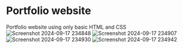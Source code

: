 # Portfolio website

Portfolio website using only basic HTML and CSS 
![Screenshot 2024-09-17 234848](https://github.com/user-attachments/assets/ddbbd343-aacc-40f9-b2ff-f527f5d04df4)
![Screenshot 2024-09-17 234907](https://github.com/user-attachments/assets/5b431ff3-03da-4750-93c6-972d423c49f0)
![Screenshot 2024-09-17 234930](https://github.com/user-attachments/assets/12555f2b-3205-4ae9-87b8-37cd9247a1bf)
![Screenshot 2024-09-17 234942](https://github.com/user-attachments/assets/c5a7a17c-b722-4b6f-853b-9b93eef2df3c)
